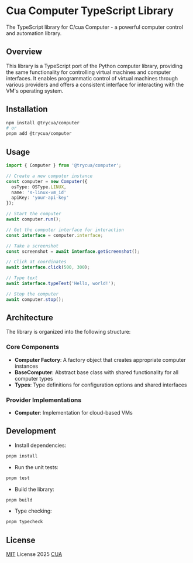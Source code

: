 # Cua Computer TypeScript Library

The TypeScript library for C/cua Computer - a powerful computer control and automation library.

## Overview

This library is a TypeScript port of the Python computer library, providing the same functionality for controlling virtual machines and computer interfaces. It enables programmatic control of virtual machines through various providers and offers a consistent interface for interacting with the VM's operating system.

## Installation

```bash
npm install @trycua/computer
# or
pnpm add @trycua/computer
```

## Usage

```typescript
import { Computer } from '@trycua/computer';

// Create a new computer instance
const computer = new Computer({
  osType: OSType.LINUX,
  name: 's-linux-vm_id'
  apiKey: 'your-api-key'
});

// Start the computer
await computer.run();

// Get the computer interface for interaction
const interface = computer.interface;

// Take a screenshot
const screenshot = await interface.getScreenshot();

// Click at coordinates
await interface.click(500, 300);

// Type text
await interface.typeText('Hello, world!');

// Stop the computer
await computer.stop();
```

## Architecture

The library is organized into the following structure:

### Core Components

- **Computer Factory**: A factory object that creates appropriate computer instances
- **BaseComputer**: Abstract base class with shared functionality for all computer types
- **Types**: Type definitions for configuration options and shared interfaces

### Provider Implementations

- **Computer**: Implementation for cloud-based VMs

## Development

- Install dependencies:

```bash
pnpm install
```

- Run the unit tests:

```bash
pnpm test
```

- Build the library:

```bash
pnpm build
```

- Type checking:

```bash
pnpm typecheck
```

## License

[MIT](./LICENSE) License 2025 [CUA](https://github.com/trycua)
